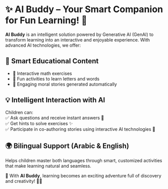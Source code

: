 # ✨ AI Buddy – Your Smart Companion for Fun Learning! 🚀

**AI Buddy** is an intelligent solution powered by Generative AI (GenAI) to transform learning into an interactive and enjoyable experience. With advanced AI technologies, we offer:

## 🎯 Smart Educational Content  
- 🔹 Interactive math exercises  
- 🔹 Fun activities to learn letters and words  
- 🔹 Engaging moral stories generated automatically  

## 💡 Intelligent Interaction with AI  
Children can:  
✅ Ask questions and receive instant answers 🤖  
✅ Get hints to solve exercises ✨  
✅ Participate in co-authoring stories using interactive AI technologies 📖  

## 🌍 Bilingual Support (Arabic & English)  
Helps children master both languages through smart, customized activities that make learning natural and seamless.  

🔹 With **AI Buddy**, learning becomes an exciting adventure full of discovery and creativity! 🚀✨  
